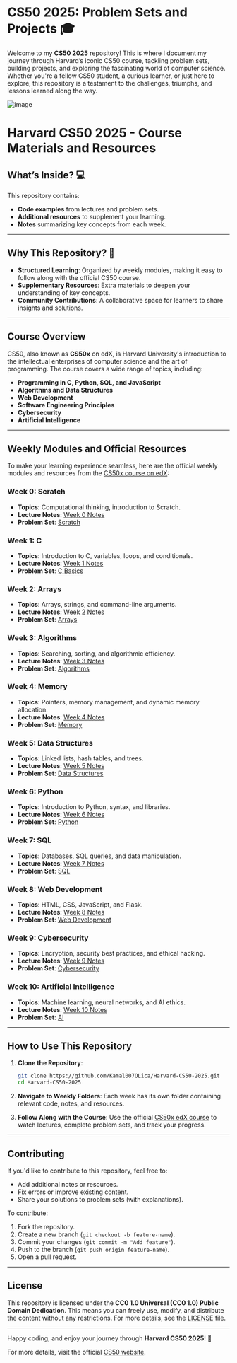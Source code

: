 # **CS50 2025: Problem Sets and Projects** 🎓

Welcome to my **CS50 2025** repository! This is where I document my journey through Harvard’s iconic CS50 course, tackling problem sets, building projects, and exploring the fascinating world of computer science. Whether you're a fellow CS50 student, a curious learner, or just here to explore, this repository is a testament to the challenges, triumphs, and lessons learned along the way.

![image](https://github.com/user-attachments/assets/4c098a81-269a-4eea-9685-872f0b917753)

# Harvard CS50 2025 - Course Materials and Resources


## What’s Inside? 💻

This repository contains:
- **Code examples** from lectures and problem sets.
- **Additional resources** to supplement your learning.
- **Notes** summarizing key concepts from each week.

---

## Why This Repository? 🌟

- **Structured Learning**: Organized by weekly modules, making it easy to follow along with the official CS50 course.
- **Supplementary Resources**: Extra materials to deepen your understanding of key concepts.
- **Community Contributions**: A collaborative space for learners to share insights and solutions.

---

## Course Overview

CS50, also known as **CS50x** on edX, is Harvard University's introduction to the intellectual enterprises of computer science and the art of programming. The course covers a wide range of topics, including:

- **Programming in C, Python, SQL, and JavaScript**
- **Algorithms and Data Structures**
- **Web Development**
- **Software Engineering Principles**
- **Cybersecurity**
- **Artificial Intelligence**

---

## Weekly Modules and Official Resources

To make your learning experience seamless, here are the official weekly modules and resources from the [CS50x course on edX](https://cs50.harvard.edu/x/2025/):

### Week 0: Scratch
- **Topics**: Computational thinking, introduction to Scratch.
- **Lecture Notes**: [Week 0 Notes](https://cs50.harvard.edu/x/2025/weeks/0/)
- **Problem Set**: [Scratch](https://cs50.harvard.edu/x/2025/psets/0/)

### Week 1: C
- **Topics**: Introduction to C, variables, loops, and conditionals.
- **Lecture Notes**: [Week 1 Notes](https://cs50.harvard.edu/x/2025/weeks/1/)
- **Problem Set**: [C Basics](https://cs50.harvard.edu/x/2025/psets/1/)

### Week 2: Arrays
- **Topics**: Arrays, strings, and command-line arguments.
- **Lecture Notes**: [Week 2 Notes](https://cs50.harvard.edu/x/2025/weeks/2/)
- **Problem Set**: [Arrays](https://cs50.harvard.edu/x/2025/psets/2/)

### Week 3: Algorithms
- **Topics**: Searching, sorting, and algorithmic efficiency.
- **Lecture Notes**: [Week 3 Notes](https://cs50.harvard.edu/x/2025/weeks/3/)
- **Problem Set**: [Algorithms](https://cs50.harvard.edu/x/2025/psets/3/)

### Week 4: Memory
- **Topics**: Pointers, memory management, and dynamic memory allocation.
- **Lecture Notes**: [Week 4 Notes](https://cs50.harvard.edu/x/2025/weeks/4/)
- **Problem Set**: [Memory](https://cs50.harvard.edu/x/2025/psets/4/)

### Week 5: Data Structures
- **Topics**: Linked lists, hash tables, and trees.
- **Lecture Notes**: [Week 5 Notes](https://cs50.harvard.edu/x/2025/weeks/5/)
- **Problem Set**: [Data Structures](https://cs50.harvard.edu/x/2025/psets/5/)

### Week 6: Python
- **Topics**: Introduction to Python, syntax, and libraries.
- **Lecture Notes**: [Week 6 Notes](https://cs50.harvard.edu/x/2025/weeks/6/)
- **Problem Set**: [Python](https://cs50.harvard.edu/x/2025/psets/6/)

### Week 7: SQL
- **Topics**: Databases, SQL queries, and data manipulation.
- **Lecture Notes**: [Week 7 Notes](https://cs50.harvard.edu/x/2025/weeks/7/)
- **Problem Set**: [SQL](https://cs50.harvard.edu/x/2025/psets/7/)

### Week 8: Web Development
- **Topics**: HTML, CSS, JavaScript, and Flask.
- **Lecture Notes**: [Week 8 Notes](https://cs50.harvard.edu/x/2025/weeks/8/)
- **Problem Set**: [Web Development](https://cs50.harvard.edu/x/2025/psets/8/)

### Week 9: Cybersecurity
- **Topics**: Encryption, security best practices, and ethical hacking.
- **Lecture Notes**: [Week 9 Notes](https://cs50.harvard.edu/x/2025/weeks/9/)
- **Problem Set**: [Cybersecurity](https://cs50.harvard.edu/x/2025/psets/9/)

### Week 10: Artificial Intelligence
- **Topics**: Machine learning, neural networks, and AI ethics.
- **Lecture Notes**: [Week 10 Notes](https://cs50.harvard.edu/x/2025/weeks/10/)
- **Problem Set**: [AI](https://cs50.harvard.edu/x/2025/psets/10/)

---

## How to Use This Repository

1. **Clone the Repository**:
   ```bash
   git clone https://github.com/Kamal007OLica/Harvard-CS50-2025.git
   cd Harvard-CS50-2025
   ```

2. **Navigate to Weekly Folders**:
   Each week has its own folder containing relevant code, notes, and resources.

3. **Follow Along with the Course**:
   Use the official [CS50x edX course](https://cs50.harvard.edu/x/2025/) to watch lectures, complete problem sets, and track your progress.

---

## Contributing

If you'd like to contribute to this repository, feel free to:
- Add additional notes or resources.
- Fix errors or improve existing content.
- Share your solutions to problem sets (with explanations).

To contribute:
1. Fork the repository.
2. Create a new branch (`git checkout -b feature-name`).
3. Commit your changes (`git commit -m "Add feature"`).
4. Push to the branch (`git push origin feature-name`).
5. Open a pull request.

---

## License

This repository is licensed under the **CC0 1.0 Universal (CC0 1.0) Public Domain Dedication**. This means you can freely use, modify, and distribute the content without any restrictions. For more details, see the [LICENSE](LICENSE) file.

---

Happy coding, and enjoy your journey through **Harvard CS50 2025**! 🚀

For more details, visit the official [CS50 website](https://cs50.harvard.edu/x/2025/).
